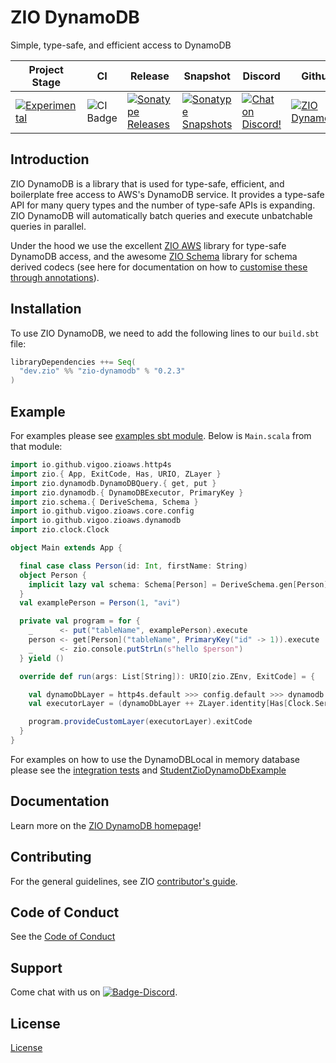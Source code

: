 [//]: # (This file was autogenerated using `zio-sbt-website` plugin via `sbt generateReadme` command.)
[//]: # (So please do not edit it manually. Instead, change "docs/index.md" file or sbt setting keys)
[//]: # (e.g. "readmeDocumentation" and "readmeSupport".)

# ZIO DynamoDB

Simple, type-safe, and efficient access to DynamoDB

|Project Stage | CI | Release | Snapshot | Discord | Github |
|--------------|----|---------|----------|---------|--------|
|[![Experimental](https://img.shields.io/badge/Project%20Stage-Experimental-yellowgreen.svg)](https://github.com/zio/zio/wiki/Project-Stages)        |![CI Badge](https://github.com/zio/zio-dynamodb/workflows/CI/badge.svg) |[![Sonatype Releases](https://img.shields.io/nexus/r/https/oss.sonatype.org/dev.zio/zio-dynamodb_2.12.svg)](https://oss.sonatype.org/content/repositories/releases/dev/zio/zio-dynamodb_2.12/) |[![Sonatype Snapshots](https://img.shields.io/nexus/s/https/oss.sonatype.org/dev.zio/zio-dynamodb_2.12.svg)](https://oss.sonatype.org/content/repositories/snapshots/dev/zio/zio-dynamodb_2.12/) |[![Chat on Discord!](https://img.shields.io/discord/629491597070827530?logo=discord)](https://discord.gg/2ccFBr4) |[![ZIO DynamoDB](https://img.shields.io/github/stars/zio/zio-dynamodb?style=social)](https://github.com/zio/zio-dynamodb) |

## Introduction

ZIO DynamoDB is a library that is used for type-safe, efficient, and boilerplate free access to AWS's DynamoDB service. It provides a type-safe API for many query types and the number of type-safe APIs is expanding. ZIO DynamoDB will automatically batch queries and execute unbatchable queries in parallel.

Under the hood we use the excellent [ZIO AWS](docs/https://zio.dev/zio-aws) library for type-safe DynamoDB access, and the awesome [ZIO Schema](https://zio.dev/zio-schema) library for schema derived codecs (see here for documentation on how to [customise these through annotations](codec-customization.md)).

## Installation

To use ZIO DynamoDB, we need to add the following lines to our `build.sbt` file:

```scala
libraryDependencies ++= Seq(
  "dev.zio" %% "zio-dynamodb" % "0.2.3"
)
```

## Example

For examples please see [examples sbt module](../examples/src/main/scala/zio/dynamodb/examples). Below is `Main.scala` from that module:

```scala
import io.github.vigoo.zioaws.http4s
import zio.{ App, ExitCode, Has, URIO, ZLayer }
import zio.dynamodb.DynamoDBQuery.{ get, put }
import zio.dynamodb.{ DynamoDBExecutor, PrimaryKey }
import zio.schema.{ DeriveSchema, Schema }
import io.github.vigoo.zioaws.core.config
import io.github.vigoo.zioaws.dynamodb
import zio.clock.Clock

object Main extends App {

  final case class Person(id: Int, firstName: String)
  object Person {
    implicit lazy val schema: Schema[Person] = DeriveSchema.gen[Person]
  }
  val examplePerson = Person(1, "avi")

  private val program = for {
    _      <- put("tableName", examplePerson).execute
    person <- get[Person]("tableName", PrimaryKey("id" -> 1)).execute
    _      <- zio.console.putStrLn(s"hello $person")
  } yield ()

  override def run(args: List[String]): URIO[zio.ZEnv, ExitCode] = {

    val dynamoDbLayer = http4s.default >>> config.default >>> dynamodb.live // uses real AWS dynamodb
    val executorLayer = (dynamoDbLayer ++ ZLayer.identity[Has[Clock.Service]]) >>> DynamoDBExecutor.live

    program.provideCustomLayer(executorLayer).exitCode
  }
}
```

For examples on how to use the DynamoDBLocal in memory database please see the [integration tests](../dynamodb/src/it/scala/zio/dynamodb/LiveSpec.scala)
and [StudentZioDynamoDbExample](../examples/src/main/scala/zio/dynamodb/examples/dynamodblocal/StudentZioDynamoDbExample.scala)

## Documentation

Learn more on the [ZIO DynamoDB homepage](https://zio.dev/zio-dynamodb/)!

## Contributing

For the general guidelines, see ZIO [contributor's guide](https://zio.dev/about/contributing).

## Code of Conduct

See the [Code of Conduct](https://zio.dev/about/code-of-conduct)

## Support

Come chat with us on [![Badge-Discord]][Link-Discord].

[Badge-Discord]: https://img.shields.io/discord/629491597070827530?logo=discord "chat on discord"
[Link-Discord]: https://discord.gg/2ccFBr4 "Discord"

## License

[License](LICENSE)
